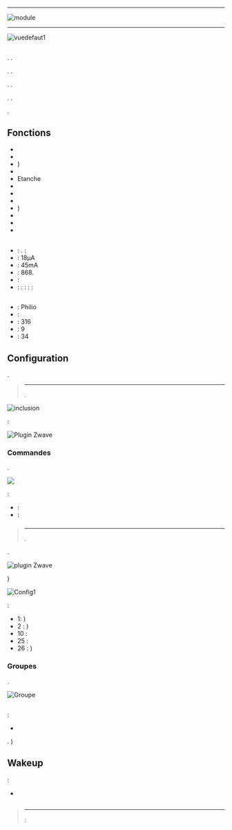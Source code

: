 # 

****

![module](images/philio.psr04/module.jpg)

****

![vuedefaut1](images/philio.psr04/vuedefaut1.jpg)

## 

. .

. .

. .

. .

.

## Fonctions

-   
-   
-   )
-   
-   Etanche
-   
-   
-   
-   )
-   
-   
-   

## 

-    : . : 
-    : 18µA
-    : 45mA
-    : 868.
-    : 
-    :  :  :  :  : 

## 

-    : Philio
-    : 
-    : 316
-    : 9
-    : 34

## Configuration

 [](https://doc.jeedom.com/es_ES/plugins/automation%20protocol/openzwave/).

> ****
>
> .

![inclusion](images/philio.psr04/inclusion.jpg)

 :

![Plugin Zwave](images/philio.psr04/information.jpg)

### Commandes

.

![](images/philio.psr04/commandes.jpg)

 :

-    : 
-    : 

### 

> ****
>
> .

.

![ plugin Zwave](images/plugin/bouton_configuration.jpg)

)

![Config1](images/philio.psr04/config1.jpg)

 :

-   1: )
-   2 : )
-   10 : 
-   25 : 
-   26 : )

### Groupes

. 

![Groupe](images/philio.psr04/groupe.jpg)

## 

### 

 :

-   

. )

## Wakeup

 :

-   

## 

> ****
>
>  : 
